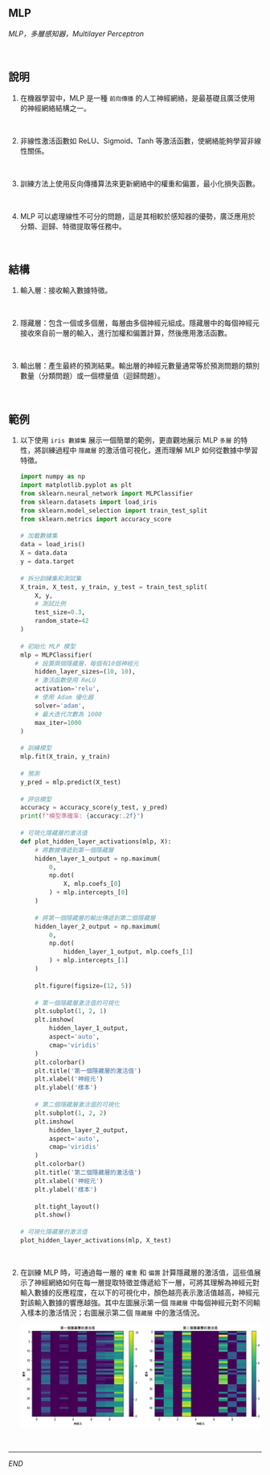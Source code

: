 ## MLP

_MLP，多層感知器，Multilayer Perceptron_

<br>

## 說明

1. 在機器學習中，MLP 是一種 `前向傳播` 的人工神經網絡，是最基礎且廣泛使用的神經網絡結構之一。

<br>

2. 非線性激活函數如 ReLU、Sigmoid、Tanh 等激活函數，使網絡能夠學習非線性關係。

<br>

3. 訓練方法上使用反向傳播算法來更新網絡中的權重和偏置，最小化損失函數。

<br>

4. MLP 可以處理線性不可分的問題，這是其相較於感知器的優勢，廣泛應用於分類、迴歸、特徵提取等任務中。

<br>

## 結構

1. 輸入層：接收輸入數據特徵。

<br>

2. 隱藏層：包含一個或多個層，每層由多個神經元組成。隱藏層中的每個神經元接收來自前一層的輸入，進行加權和偏置計算，然後應用激活函數。

<br>

3. 輸出層：產生最終的預測結果。輸出層的神經元數量通常等於預測問題的類別數量（分類問題）或一個標量值（迴歸問題）。

<br>

## 範例

1. 以下使用 `iris 數據集` 展示一個簡單的範例，更直觀地展示 MLP `多層` 的特性，將訓練過程中 `隱藏層` 的激活值可視化，進而理解 MLP 如何從數據中學習特徵。

    ```python
    import numpy as np
    import matplotlib.pyplot as plt
    from sklearn.neural_network import MLPClassifier
    from sklearn.datasets import load_iris
    from sklearn.model_selection import train_test_split
    from sklearn.metrics import accuracy_score

    # 加載數據集
    data = load_iris()
    X = data.data
    y = data.target

    # 拆分訓練集和測試集
    X_train, X_test, y_train, y_test = train_test_split(
        X, y,
        # 測試比例
        test_size=0.3,
        random_state=42
    )

    # 初始化 MLP 模型
    mlp = MLPClassifier(
        # 設置兩個隱藏層，每個有10個神經元
        hidden_layer_sizes=(10, 10),
        # 激活函數使用 ReLU
        activation='relu',
        # 使用 Adam 優化器
        solver='adam',
        # 最大迭代次數為 1000
        max_iter=1000
    )

    # 訓練模型
    mlp.fit(X_train, y_train)

    # 預測
    y_pred = mlp.predict(X_test)

    # 評估模型
    accuracy = accuracy_score(y_test, y_pred)
    print(f"模型準確率: {accuracy:.2f}")

    # 可視化隱藏層的激活值
    def plot_hidden_layer_activations(mlp, X):
        # 將數據傳遞到第一個隱藏層
        hidden_layer_1_output = np.maximum(
            0,
            np.dot(
                X, mlp.coefs_[0]
            ) + mlp.intercepts_[0]
        )
        
        # 將第一個隱藏層的輸出傳遞到第二個隱藏層
        hidden_layer_2_output = np.maximum(
            0,
            np.dot(
                hidden_layer_1_output, mlp.coefs_[1]
            ) + mlp.intercepts_[1]
        )

        plt.figure(figsize=(12, 5))

        # 第一個隱藏層激活值的可視化
        plt.subplot(1, 2, 1)
        plt.imshow(
            hidden_layer_1_output, 
            aspect='auto', 
            cmap='viridis'
        )
        plt.colorbar()
        plt.title('第一個隱藏層的激活值')
        plt.xlabel('神經元')
        plt.ylabel('樣本')

        # 第二個隱藏層激活值的可視化
        plt.subplot(1, 2, 2)
        plt.imshow(
            hidden_layer_2_output, 
            aspect='auto', 
            cmap='viridis'
        )
        plt.colorbar()
        plt.title('第二個隱藏層的激活值')
        plt.xlabel('神經元')
        plt.ylabel('樣本')

        plt.tight_layout()
        plt.show()

    # 可視化隱藏層的激活值
    plot_hidden_layer_activations(mlp, X_test)
    ```

<br>

2. 在訓練 MLP 時，可通過每一層的 `權重` 和 `偏置` 計算隱藏層的激活值，這些值展示了神經網絡如何在每一層提取特徵並傳遞給下一層，可將其理解為神經元對輸入數據的反應程度，在以下的可視化中，顏色越亮表示激活值越高，神經元對該輸入數據的響應越強。其中左圖展示第一個 `隱藏層` 中每個神經元對不同輸入樣本的激活情況；右圖展示第二個 `隱藏層` 中的激活情況。

    ![](images/img_117.png)

<br>

___

_END_